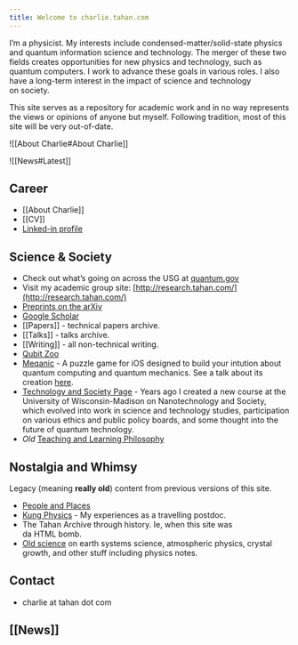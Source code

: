 ```yaml
---
title: Welcome to charlie.tahan.com
---
```

I’m a physicist. My interests include condensed-matter/solid-state physics and quantum information science and technology. The merger of these two fields creates opportunities for new physics and technology, such as quantum computers. I work to advance these goals in various roles. I also have a long-term interest in the impact of science and technology on society.

This site serves as a repository for academic work and in no way represents the views or opinions of anyone but myself. Following tradition, most of this site will be very out-of-date.

![[About Charlie#About Charlie]]

![[News#Latest]]

## Career

- [[About Charlie]] 
- [[CV]]
- [Linked-in profile](http://www.linkedin.com/in/tahan)

## Science & Society 

- Check out what’s going on across the USG at [quantum.gov](https://quantum.gov/)
- Visit my academic group site: [http://research.tahan.com/](http://research.tahan.com/)
- [Preprints on the arXiv](http://arxiv.org/find/all/1/au:+Tahan_C/0/1/0/all/0/1)
- [Google Scholar](https://scholar.google.com/citations?user=eZRiOXcAAAAJ&hl=en&oi=ao)
- [[Papers]] - technical papers archive.
- [[Talks]] - talks archive.
- [[Writing]] - all non-technical writing.
- [Qubit Zoo](http://qubitzoo.com/)
- [Meqanic](http://meqanic.com/) - A puzzle game for iOS designed to build your intution about quantum computing and quantum mechanics. See a talk about its creation [here](http://tahan.com/charlie/talks/2015MMquantumintuitiontalk.pdf).
- [Technology and Society Page](https://tahan.com/charlie/nanosociety/) - Years ago I created a new course at the University of Wisconsin-Madison on Nanotechnology and Society, which evolved into work in science and technology studies, participation on various ethics and public policy boards, and some thought into the future of quantum technology.
-  _Old_ [Teaching and Learning Philosophy](http://www.tahan.com/charlie/bio/teachphilo.pdf)

## Nostalgia and Whimsy

Legacy (meaning **really old**) content from previous versions of this site.

- [People and Places](http://tahan.com/charlie/pages/peopleplaces/)
- [Kung Physics](https://tahan.com/charlie/kungphysics/) - My experiences as a travelling postdoc.
- The Tahan Archive through history. Ie, when this site was da HTML bomb.
- [Old science](https://tahan.com/charlie/research/physics/) on earth systems science, atmospheric physics, crystal growth, and other stuff including physics notes.

## Contact

- charlie at tahan dot com

## [[News]]

